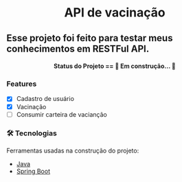 <h1 align="center">API de vacinação</h1>

## Esse projeto foi feito para testar meus conhecimentos em RESTFul API.

<h4 align="center"> 
	Status do Projeto == 🚧 Em construção...  🚧
</h4>

### Features

- [x] Cadastro de usuário
- [x] Vacinação
- [ ] Consumir carteira de vacianção

### 🛠 Tecnologias

Ferramentas usadas na construção do projeto:

- [Java](https://www.java.com/pt-BR/)
- [Spring Boot](https://spring.io/)